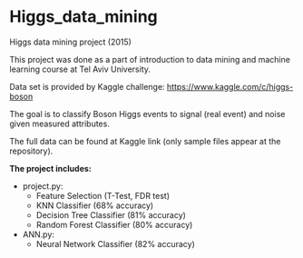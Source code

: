 # Higgs_data_mining
Higgs data mining project (2015)

This project was done as a part of introduction to data mining and machine learning course at Tel Aviv University.

Data set is provided by Kaggle challenge: https://www.kaggle.com/c/higgs-boson

The goal is to classify Boson Higgs events to signal (real event) and noise given measured attributes.

The full data can be found at Kaggle link (only sample files appear at the repository).


**The project includes:**
* project.py:
  * Feature Selection (T-Test, FDR test)
  * KNN Classifier (68% accuracy)
  * Decision Tree Classifier (81% accuracy)
  * Random Forest Classifier (80% accuracy)
* ANN.py:
  * Neural Network Classifier (82% accuracy)
